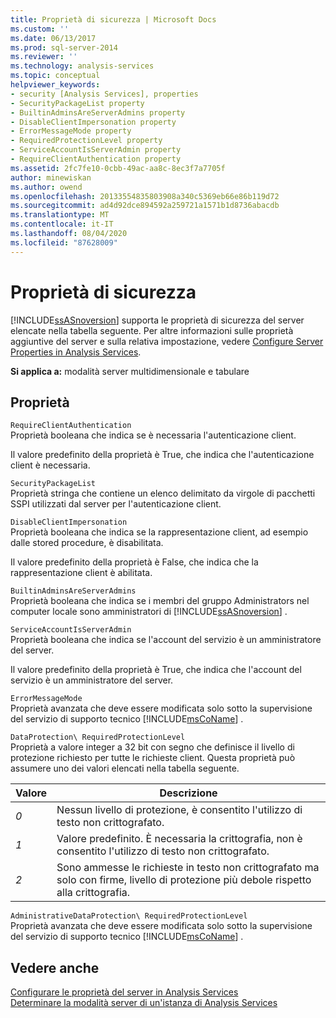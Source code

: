 ```yaml
---
title: Proprietà di sicurezza | Microsoft Docs
ms.custom: ''
ms.date: 06/13/2017
ms.prod: sql-server-2014
ms.reviewer: ''
ms.technology: analysis-services
ms.topic: conceptual
helpviewer_keywords:
- security [Analysis Services], properties
- SecurityPackageList property
- BuiltinAdminsAreServerAdmins property
- DisableClientImpersonation property
- ErrorMessageMode property
- RequiredProtectionLevel property
- ServiceAccountIsServerAdmin property
- RequireClientAuthentication property
ms.assetid: 2fc7fe10-0cbb-49ac-aa8c-8ec3f7a7705f
author: minewiskan
ms.author: owend
ms.openlocfilehash: 20133554835803908a340c5369eb66e86b119d72
ms.sourcegitcommit: ad4d92dce894592a259721a1571b1d8736abacdb
ms.translationtype: MT
ms.contentlocale: it-IT
ms.lasthandoff: 08/04/2020
ms.locfileid: "87628009"
---
```

# <a name="security-properties"></a>Proprietà di sicurezza
  [!INCLUDE[ssASnoversion](../../includes/ssasnoversion-md.md)] supporta le proprietà di sicurezza del server elencate nella tabella seguente. Per altre informazioni sulle proprietà aggiuntive del server e sulla relativa impostazione, vedere [Configure Server Properties in Analysis Services](server-properties-in-analysis-services.md).  
  
 **Si applica a:** modalità server multidimensionale e tabulare  
  
## <a name="properties"></a>Proprietà  
 `RequireClientAuthentication`  
 Proprietà booleana che indica se è necessaria l'autenticazione client.  
  
 Il valore predefinito della proprietà è True, che indica che l'autenticazione client è necessaria.  
  
 `SecurityPackageList`  
 Proprietà stringa che contiene un elenco delimitato da virgole di pacchetti SSPI utilizzati dal server per l'autenticazione client.  
  
 `DisableClientImpersonation`  
 Proprietà booleana che indica se la rappresentazione client, ad esempio dalle stored procedure, è disabilitata.  
  
 Il valore predefinito della proprietà è False, che indica che la rappresentazione client è abilitata.  
  
 `BuiltinAdminsAreServerAdmins`  
 Proprietà booleana che indica se i membri del gruppo Administrators nel computer locale sono amministratori di [!INCLUDE[ssASnoversion](../../includes/ssasnoversion-md.md)] .  
  
 `ServiceAccountIsServerAdmin`  
 Proprietà booleana che indica se l'account del servizio è un amministratore del server.  
  
 Il valore predefinito della proprietà è True, che indica che l'account del servizio è un amministratore del server.  
  
 `ErrorMessageMode`  
 Proprietà avanzata che deve essere modificata solo sotto la supervisione del servizio di supporto tecnico [!INCLUDE[msCoName](../../includes/msconame-md.md)] .  
  
 `DataProtection\ RequiredProtectionLevel`  
 Proprietà a valore integer a 32 bit con segno che definisce il livello di protezione richiesto per tutte le richieste client. Questa proprietà può assumere uno dei valori elencati nella tabella seguente.  
  
|Valore|Descrizione|  
|-----------|-----------------|  
|*0*|Nessun livello di protezione, è consentito l'utilizzo di testo non crittografato.|  
|*1*|Valore predefinito. È necessaria la crittografia, non è consentito l'utilizzo di testo non crittografato.|  
|*2*|Sono ammesse le richieste in testo non crittografato ma solo con firme, livello di protezione più debole rispetto alla crittografia.|  
  
 `AdministrativeDataProtection\ RequiredProtectionLevel`  
 Proprietà avanzata che deve essere modificata solo sotto la supervisione del servizio di supporto tecnico [!INCLUDE[msCoName](../../includes/msconame-md.md)] .  
  
## <a name="see-also"></a>Vedere anche  
 [Configurare le proprietà del server in Analysis Services](server-properties-in-analysis-services.md)   
 [Determinare la modalità server di un'istanza di Analysis Services](../instances/determine-the-server-mode-of-an-analysis-services-instance.md)  
  
  
